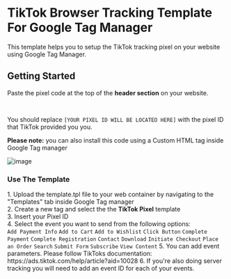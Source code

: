 # TikTok Browser Tracking Template For Google Tag Manager
This template helps you to setup the TikTok tracking pixel on your website using Google Tag Manager.

<H2>Getting Started</h2>
<p>Paste the pixel code at the top of the <b>header section</b> on your website.</p>
<pre> <script>
!function (w, d, t) {
  w.TiktokAnalyticsObject=t;var ttq=w[t]=w[t]||[];ttq.methods=["page","track","identify","instances","debug","on","off","once","ready","alias","group","enableCookie","disableCookie"],ttq.setAndDefer=function(t,e){t[e]=function(){t.push([e].concat(Array.prototype.slice.call(arguments,0)))}};for(var i=0;i<ttq.methods.length;i++)ttq.setAndDefer(ttq,ttq.methods[i]);ttq.instance=function(t){for(var e=ttq._i[t]||[],n=0;n<ttq.methods.length;n++)ttq.setAndDefer(e,ttq.methods[n]);return e},ttq.load=function(e,n){var i="https://analytics.tiktok.com/i18n/pixel/events.js";ttq._i=ttq._i||{},ttq._i[e]=[],ttq._i[e]._u=i,ttq._t=ttq._t||{},ttq._t[e]=+new Date,ttq._o=ttq._o||{},ttq._o[e]=n||{};var o=document.createElement("script");o.type="text/javascript",o.async=!0,o.src=i+"?sdkid="+e+"&lib="+t;var a=document.getElementsByTagName("script")[0];a.parentNode.insertBefore(o,a)};
  ttq.load('[YOUR PIXEL ID WILL BE LOCATED HERE]');
  ttq.page();
}(window, document, 'ttq');
</script>
</pre>
<p>You should replace <code>[YOUR PIXEL ID WILL BE LOCATED HERE]</code> with the pixel ID that TikTok provided you you.</p>

<P> <b>Please note:</b> you can also install this code using a Custom HTML tag inside Google Tag manager</p>

![image](https://user-images.githubusercontent.com/60415400/195393343-471ee1ac-49eb-492d-a363-514f65cc4aa1.png)

<h3>Use The Template</h3>
<p>1. Upload the template.tpl file to your web container by navigating to the "Templates" tab inside Google Tag manager<br>
  2. Create a new tag and select the the <b>TikTok Pixel</b> template<br>
  3. Insert your Pixel ID<br>
  4. Select the event you want to send from the following options:<br>
  <code>Add Payment Info</code> <code>Add to Cart</code> <code>Add to Wishlist</code> <code>Click Button</code> <code>Complete Payment</code> <code>Complete Registration</code> <code>Contact</code> <code>Download</code> <code>Initiate Checkout</code> <code>Place an Order</code> <code>Search</code> <code>Submit Form</code> <code>Subscribe</code> <code>View Content</code>
  5. You can add event parameters. Please follow TikToks documentation: https://ads.tiktok.com/help/article?aid=10028
  6. If you're also doing server tracking you will need to add an event ID for each of your events. 
